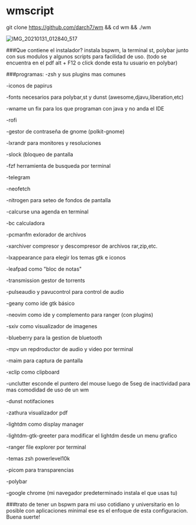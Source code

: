 # wmscript

git clone https://github.com/darch7/wm && cd wm && ./wm


![IMG_20210131_012840_517](https://user-images.githubusercontent.com/70046164/106374628-c13f5f00-6363-11eb-840e-310f7c6f0ff6.png)



###Que contiene el instalador?
instala bspwm, la terminal st, polybar junto con sus modulos y algunos scripts para facilidad de uso. (todo se encuentra en el pdf alt + F12 o click donde esta tu usuario en polybar)

###programas:
-zsh y sus plugins mas comunes

-iconos de papirus

-fonts necesarios para polybar,st y dunst (awesome,djavu,liberation,etc)

-wname un fix para los que programan con java y no anda el IDE

-rofi

-gestor de contraseña de gnome (polkit-gnome)

-lxrandr para monitores y resoluciones

-slock (bloqueo de pantalla

-fzf herramienta de busqueda por terminal

-telegram

-neofetch

-nitrogen para seteo de fondos de pantalla

-calcurse una agenda en terminal

-bc calculadora

-pcmanfm exlorador de archivos

-xarchiver compresor y descompresor de archivos rar,zip,etc.

-lxappearance para elegir los temas gtk e iconos

-leafpad como "bloc de notas"

-transmission gestor de torrents

-pulseaudio y pavucontrol para control de audio

-geany como ide gtk básico

-neovim como ide y complemento para ranger (con plugins)

-sxiv como visualizador de imagenes

-blueberry para la gestion de bluetooth

-mpv un repdroductor de audio y video por terminal

-maim para captura de pantalla 

-xclip como clipboard

-unclutter esconde el puntero del mouse luego de 5seg de inactividad para mas comodidad de uso de un wm

-dunst notifaciones

-zathura visualizador pdf

-lightdm como display manager

-lightdm-gtk-greeter para modificar el lightdm desde un menu grafico

-ranger file explorer por terminal 

-temas zsh powerlevel10k 

-picom para transparencias

-polybar

-google chrome (mi navegador predeterminado instala el que usas tu)

###trato de tener un bspwm para mi uso cotidiano y universitario en lo posible con aplicaciones minimal ese es el enfoque de esta configuracion. Buena suerte!



